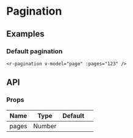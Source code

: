 # Pagination

## Examples

### Default pagination

<r-app>
<r-pagination :model-value="119" :pages="123"/>
</r-app>

```vue
<r-pagination v-model="page" :pages="123" />
```

<div class="api">

## API

### Props

| Name  | Type   | Default |     |
| ----- | ------ | ------- | --- |
| pages | Number |         |     |

</div>
